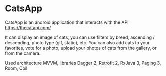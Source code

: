 # CatsApp
 
CatsApp is an android application that interacts with the API https://thecatapi.com/

It can display an image of cats, you can use filters by breed, ascending / descending, photo type (gif, static), etc. You can also add cats to your favorites, vote for a photo, upload your photos of cats from the gallery, or from the camera.

Used architecture MVVM, libraries Dagger 2, Retrofit 2, RxJava 3, Paging 3, Room, Coil
